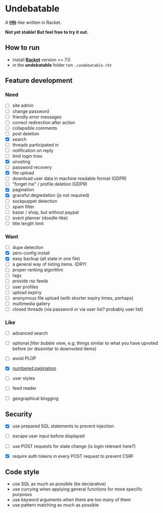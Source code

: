 # Undebatable
A [**HN**](https://news.ycombinator.com)-like written in Racket.

**Not yet stable! But feel free to try it out.**

## How to run
- install [**Racket**](https://racket-lang.org) version >= 7.0
- in the **undebatable** folder run `./undebatable.rkt`

## Feature development

### Need
- [ ] site admin
- [ ] change password
- [ ] friendly error messages
- [ ] correct redirection after action
- [ ] collapsible comments
- [ ] post deletion
- [x] search
- [ ] threads participated in
- [ ] notification on reply
- [ ] limit login tries
- [x] unvoting
- [ ] password recovery
- [x] file upload
- [ ] download user data in machine readable format (GDPR)
- [ ] "forget me" / profile deletion (GDPR)
- [x] pagination
- [x] graceful degredation (js not required)
- [ ] sockpuppet detection
- [ ] spam filter
- [ ] bazar / shop, but without paypal
- [ ] event planner (doodle-like)
- [ ] title length limit

### Want
- [ ] dupe detection
- [x] zero-config install
- [x] easy backup (all state in one file)
- [ ] a general way of listing items. (DRY)
- [ ] proper ranking algorithm
- [ ] tags
- [ ] provide rss feeds
- [ ] user profiles
- [ ] upload expiriy
- [ ] anonymous file upload (with shorter expiry times, perhaps)
- [ ] multimedia gallery
- [ ] closed threads (via password or via user list? probably user list)

### Like
  - [ ] advanced search
  - [ ] optional *filter bubble view*, e.g. things similar to what you have upvoted before (or dissimilar to downvoted items)
  - [ ] avoid PLOP
  - [x] [numbered pagination](https://logrocket.com/blog/infinite-scroll/)
  - [ ] user styles
  - [ ] feed reader
  - [ ] geographical blogging


## Security
* [x] use prepared SQL statements to prevent injection
* [ ] escape user input before displayed
* [ ] use POST requests for state change (is *login* relevant here?)
* [x] require auth tokens in every POST request to prevent CSRF


## Code style
- use SQL as much as possible (be declarative)
- use currying when applying general functions for more specific purposes
- use keyword arguments when there are too many of them
- use pattern matching as much as possible

